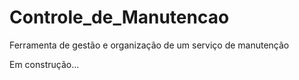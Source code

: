 # Controle_de_Manutencao
 Ferramenta de gestão e organização de um serviço de manutenção
 
 Em construção...
